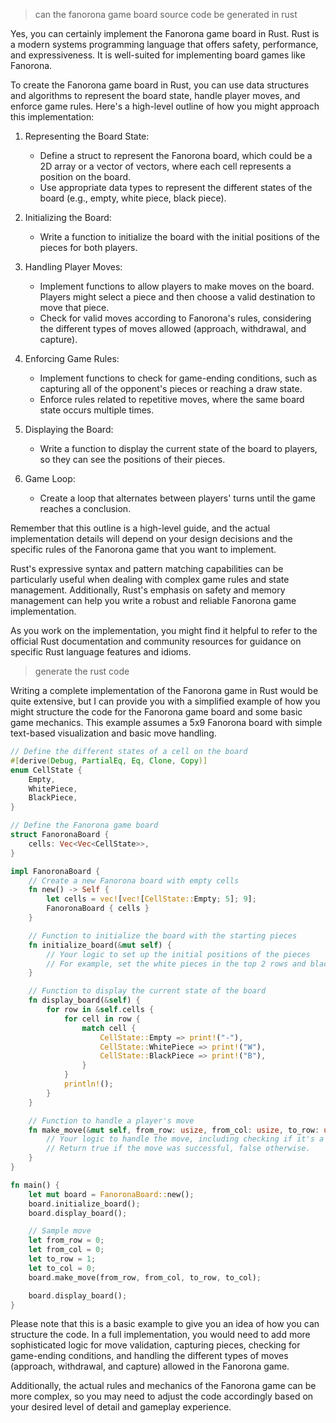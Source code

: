 > can the fanorona game board source code be generated in rust

Yes, you can certainly implement the Fanorona game board in Rust. Rust is a modern systems programming language that offers safety, performance, and expressiveness. It is well-suited for implementing board games like Fanorona.

To create the Fanorona game board in Rust, you can use data structures and algorithms to represent the board state, handle player moves, and enforce game rules. Here's a high-level outline of how you might approach this implementation:

1. Representing the Board State:
   - Define a struct to represent the Fanorona board, which could be a 2D array or a vector of vectors, where each cell represents a position on the board.
   - Use appropriate data types to represent the different states of the board (e.g., empty, white piece, black piece).

2. Initializing the Board:
   - Write a function to initialize the board with the initial positions of the pieces for both players.

3. Handling Player Moves:
   - Implement functions to allow players to make moves on the board. Players might select a piece and then choose a valid destination to move that piece.
   - Check for valid moves according to Fanorona's rules, considering the different types of moves allowed (approach, withdrawal, and capture).

4. Enforcing Game Rules:
   - Implement functions to check for game-ending conditions, such as capturing all of the opponent's pieces or reaching a draw state.
   - Enforce rules related to repetitive moves, where the same board state occurs multiple times.

5. Displaying the Board:
   - Write a function to display the current state of the board to players, so they can see the positions of their pieces.

6. Game Loop:
   - Create a loop that alternates between players' turns until the game reaches a conclusion.

Remember that this outline is a high-level guide, and the actual implementation details will depend on your design decisions and the specific rules of the Fanorona game that you want to implement.

Rust's expressive syntax and pattern matching capabilities can be particularly useful when dealing with complex game rules and state management. Additionally, Rust's emphasis on safety and memory management can help you write a robust and reliable Fanorona game implementation.

As you work on the implementation, you might find it helpful to refer to the official Rust documentation and community resources for guidance on specific Rust language features and idioms.

> generate the rust code

Writing a complete implementation of the Fanorona game in Rust would be quite extensive, but I can provide you with a simplified example of how you might structure the code for the Fanorona game board and some basic game mechanics. This example assumes a 5x9 Fanorona board with simple text-based visualization and basic move handling.

```rust
// Define the different states of a cell on the board
#[derive(Debug, PartialEq, Eq, Clone, Copy)]
enum CellState {
    Empty,
    WhitePiece,
    BlackPiece,
}

// Define the Fanorona game board
struct FanoronaBoard {
    cells: Vec<Vec<CellState>>,
}

impl FanoronaBoard {
    // Create a new Fanorona board with empty cells
    fn new() -> Self {
        let cells = vec![vec![CellState::Empty; 5]; 9];
        FanoronaBoard { cells }
    }

    // Function to initialize the board with the starting pieces
    fn initialize_board(&mut self) {
        // Your logic to set up the initial positions of the pieces
        // For example, set the white pieces in the top 2 rows and black pieces in the bottom 2 rows.
    }

    // Function to display the current state of the board
    fn display_board(&self) {
        for row in &self.cells {
            for cell in row {
                match cell {
                    CellState::Empty => print!("-"),
                    CellState::WhitePiece => print!("W"),
                    CellState::BlackPiece => print!("B"),
                }
            }
            println!();
        }
    }

    // Function to handle a player's move
    fn make_move(&mut self, from_row: usize, from_col: usize, to_row: usize, to_col: usize) -> bool {
        // Your logic to handle the move, including checking if it's a valid move and enforcing game rules.
        // Return true if the move was successful, false otherwise.
    }
}

fn main() {
    let mut board = FanoronaBoard::new();
    board.initialize_board();
    board.display_board();

    // Sample move
    let from_row = 0;
    let from_col = 0;
    let to_row = 1;
    let to_col = 0;
    board.make_move(from_row, from_col, to_row, to_col);

    board.display_board();
}
```

Please note that this is a basic example to give you an idea of how you can structure the code. In a full implementation, you would need to add more sophisticated logic for move validation, capturing pieces, checking for game-ending conditions, and handling the different types of moves (approach, withdrawal, and capture) allowed in the Fanorona game.

Additionally, the actual rules and mechanics of the Fanorona game can be more complex, so you may need to adjust the code accordingly based on your desired level of detail and gameplay experience.
